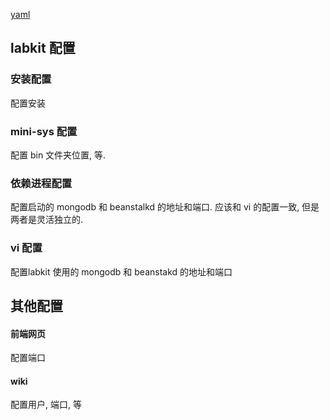 

[yaml][1]

## labkit 配置
### 安装配置
配置安装
### mini-sys 配置
配置 bin 文件夹位置, 等. 

### 依赖进程配置
配置启动的 mongodb 和 beanstalkd 的地址和端口. 应该和 vi 的配置一致, 但是两者是灵活独立的.
### vi 配置
配置labkit 使用的 mongodb 和 beanstakd 的地址和端口


## 其他配置
#### 前端网页
配置端口
#### wiki
配置用户, 端口, 等



[1]:	http://www.yaml.org